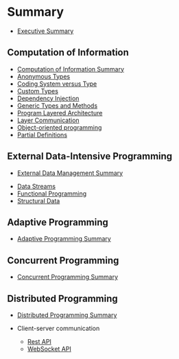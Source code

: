 # Summary

* [Executive Summary](README.md)

## Computation of Information

* [Computation of Information Summary](InformationComputation/README.md)
* [Anonymous Types](InformationComputation/AnonymousTypes/README.md)
* [Coding System versus Type](InformationComputation/CodingVType/README.md)
* [Custom Types](InformationComputation/CustomTypes/README.md)
* [Dependency Injection](InformationComputation/DependencyInjection/README.md)
* [Generic Types and Methods](InformationComputation/GenericClassesMethods/README.md)
* [Program Layered Architecture](InformationComputation/LayeredArchitecture/README.md)
* [Layer Communication](InformationComputation/LayersCommunication/README.md)
* [Object-oriented programming](InformationComputation/ObjectOrientedProgramming/README.md)
* [Partial Definitions](InformationComputation/PartialDefinitions/README.md)

## External Data-Intensive Programming

* [External Data Management Summary](ExDataManagement/README.md)
<!-- * [Data Semantics](ExDataManagement/P02.DataSemantics/DataSemantics/README.md) -->
* [Data Streams](ExDataManagement/P03.DataStreams/README.md)
* [Functional Programming](ExDataManagement/P04.FunctionalProgramming/FunctionalProgramming/Readme.md)
* [Structural Data](ExDataManagement/P05.StructuralData/README.md)
<!-- * [Graphical Data](ExDataManagement/P06.GraphicalData/Readme.md) -->

## Adaptive Programming

* [Adaptive Programming Summary](AdaptiveProgramming/README.md)
<!-- * [Composition](AdaptiveProgramming/Composition/README.md) -->

## Concurrent Programming

* [Concurrent Programming Summary](ConcurrentProgramming/README.md)

## Distributed Programming

* [Distributed Programming Summary](DistributedProgramming/README.md)

* Client-server communication
  * [Rest API](DistributedProgramming/ClientServerCommunication/RESTAPI/README.md)
  * [WebSocket API](DistributedProgramming/ClientServerCommunication/WebSocketAPI/README.md)
